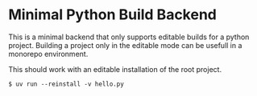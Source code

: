 # Minimal Python Build Backend

This is a minimal backend that only supports editable builds for a
python project. Building a project only in the editable mode can be
usefull in a monorepo environment.

This should work with an editable installation of the root project.

```console
$ uv run --reinstall -v hello.py
```
